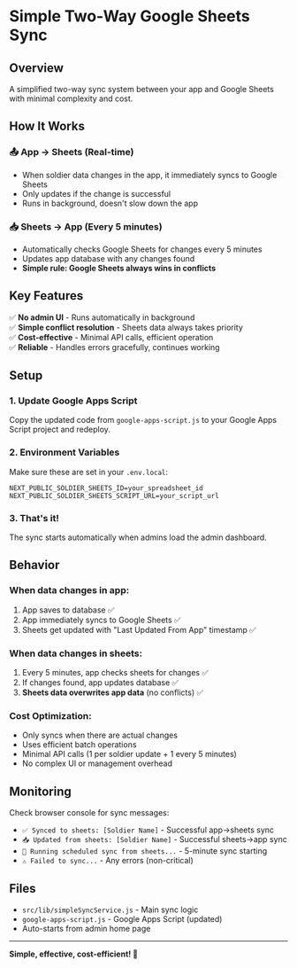# Simple Two-Way Google Sheets Sync

## Overview

A simplified two-way sync system between your app and Google Sheets with minimal complexity and cost.

## How It Works

### 📤 **App → Sheets (Real-time)**
- When soldier data changes in the app, it immediately syncs to Google Sheets
- Only updates if the change is successful
- Runs in background, doesn't slow down the app

### 📥 **Sheets → App (Every 5 minutes)**
- Automatically checks Google Sheets for changes every 5 minutes
- Updates app database with any changes found
- **Simple rule: Google Sheets always wins in conflicts**

## Key Features

✅ **No admin UI** - Runs automatically in background  
✅ **Simple conflict resolution** - Sheets data always takes priority  
✅ **Cost-effective** - Minimal API calls, efficient operation  
✅ **Reliable** - Handles errors gracefully, continues working  

## Setup

### 1. Update Google Apps Script
Copy the updated code from `google-apps-script.js` to your Google Apps Script project and redeploy.

### 2. Environment Variables
Make sure these are set in your `.env.local`:
```env
NEXT_PUBLIC_SOLDIER_SHEETS_ID=your_spreadsheet_id
NEXT_PUBLIC_SOLDIER_SHEETS_SCRIPT_URL=your_script_url
```

### 3. That's it!
The sync starts automatically when admins load the admin dashboard.

## Behavior

### When data changes in app:
1. App saves to database ✅
2. App immediately syncs to Google Sheets ✅
3. Sheets get updated with "Last Updated From App" timestamp ✅

### When data changes in sheets:
1. Every 5 minutes, app checks sheets for changes ✅
2. If changes found, app updates database ✅
3. **Sheets data overwrites app data** (no conflicts) ✅

### Cost Optimization:
- Only syncs when there are actual changes
- Uses efficient batch operations
- Minimal API calls (1 per soldier update + 1 every 5 minutes)
- No complex UI or management overhead

## Monitoring

Check browser console for sync messages:
- `✅ Synced to sheets: [Soldier Name]` - Successful app→sheets sync
- `📥 Updated from sheets: [Soldier Name]` - Successful sheets→app sync
- `🔄 Running scheduled sync from sheets...` - 5-minute sync starting
- `⚠️ Failed to sync...` - Any errors (non-critical)

## Files

- `src/lib/simpleSyncService.js` - Main sync logic
- `google-apps-script.js` - Google Apps Script (updated)
- Auto-starts from admin home page

---

**Simple, effective, cost-efficient! 🎯**

